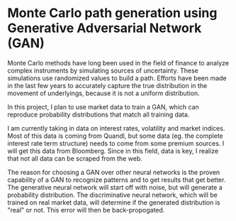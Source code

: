 # Monte Carlo path generation using Generative Adversarial Network (GAN)

Monte Carlo methods have long been used in the field of finance to analyze complex instruments by simulating sources of uncertainty. These simulations use randomized values to build a path.
Efforts have been made in the last few years to accurately capture the true distribution in the movement of underlyings, because it is not a uniform distribution.

In this project, I plan to use market data to train a GAN, which can reproduce probability distributions that match all training data.

I am currently taking in data on interest rates, volatility and market indices. Most of this data is coming from Quandl, but some data (eg. the complete interest rate term structure) needs to come from some premium sources. I will get this data from Bloomberg. Since in this field, data is key, I realize that not all data can be scraped from the web.

The reason for choosing a GAN over other neural networks is the proven capability of a GAN to recognize patterns and to get results that get better. 
The generative neural network will start off with noise, but will generate a probability distribution.
The discriminative neural network, which will be trained on real market data, will determine if the generated distribution is "real" or not. This error will then be back-propogated.